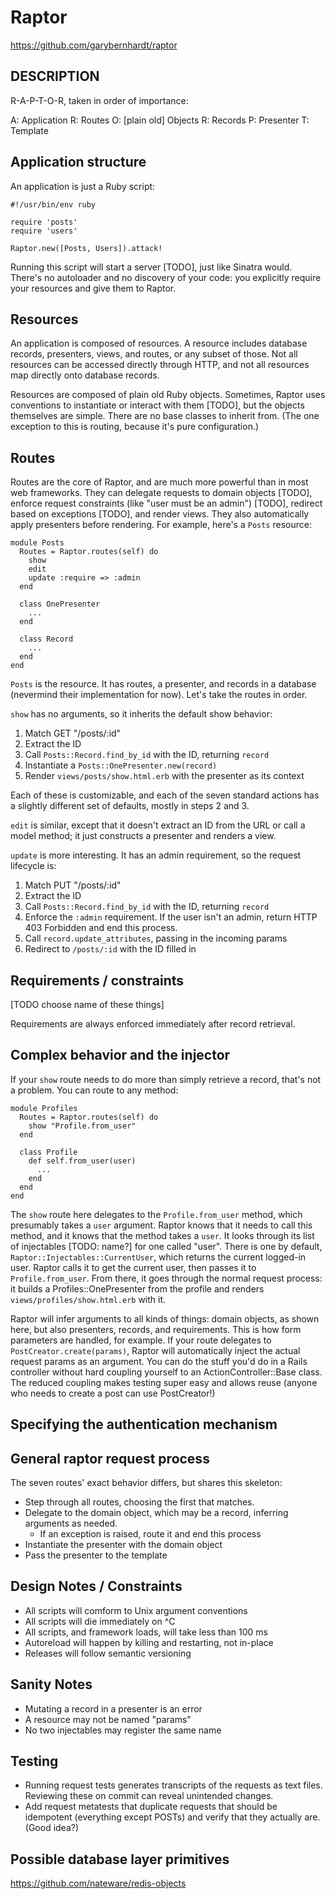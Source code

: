 # Raptor

https://github.com/garybernhardt/raptor

## DESCRIPTION

R-A-P-T-O-R, taken in order of importance:

A: Application
R: Routes
O: [plain old] Objects
R: Records
P: Presenter
T: Template

## Application structure

An application is just a Ruby script:

    #!/usr/bin/env ruby

    require 'posts'
    require 'users'

    Raptor.new([Posts, Users]).attack!

Running this script will start a server [TODO], just like Sinatra would. There's no autoloader and no discovery of your code: you explicitly require your resources and give them to Raptor.

## Resources

An application is composed of resources. A resource includes database records, presenters, views, and routes, or any subset of those. Not all resources can be accessed directly through HTTP, and not all resources map directly onto database records.

Resources are composed of plain old Ruby objects. Sometimes, Raptor uses conventions to instantiate or interact with them [TODO], but the objects themselves are simple. There are no base classes to inherit from. (The one exception to this is routing, because it's pure configuration.)

## Routes

Routes are the core of Raptor, and are much more powerful than in most web frameworks. They can delegate requests to domain objects [TODO], enforce request constraints (like "user must be an admin") [TODO], redirect based on exceptions [TODO], and render views. They also automatically apply presenters before rendering. For example, here's a `Posts` resource:

    module Posts
      Routes = Raptor.routes(self) do
        show
        edit
        update :require => :admin
      end

      class OnePresenter
        ...
      end

      class Record
        ...
      end
    end

`Posts` is the resource. It has routes, a presenter, and records in a database (nevermind their implementation for now). Let's take the routes in order.

`show` has no arguments, so it inherits the default show behavior:

1. Match GET "/posts/:id"
1. Extract the ID
1. Call `Posts::Record.find_by_id` with the ID, returning `record`
1. Instantiate a `Posts::OnePresenter.new(record)`
1. Render `views/posts/show.html.erb` with the presenter as its context

Each of these is customizable, and each of the seven standard actions has a slightly different set of defaults, mostly in steps 2 and 3.

`edit` is similar, except that it doesn't extract an ID from the URL or call a model method; it just constructs a presenter and renders a view.

`update` is more interesting. It has an admin requirement, so the request lifecycle is:

1. Match PUT "/posts/:id"
1. Extract the ID
1. Call `Posts::Record.find_by_id` with the ID, returning `record`
1. Enforce the `:admin` requirement. If the user isn't an admin, return HTTP 403 Forbidden and end this process.
1. Call `record.update_attributes`, passing in the incoming params
1. Redirect to `/posts/:id` with the ID filled in

## Requirements / constraints

[TODO choose name of these things]

Requirements are always enforced immediately after record retrieval.

## Complex behavior and the injector

If your `show` route needs to do more than simply retrieve a record, that's not a problem. You can route to any method:

    module Profiles
      Routes = Raptor.routes(self) do
        show "Profile.from_user"
      end

      class Profile
        def self.from_user(user)
          ...
        end
      end
    end

The `show` route here delegates to the `Profile.from_user` method, which presumably takes a `user` argument. Raptor knows that it needs to call this method, and it knows that the method takes a `user`. It looks through its list of injectables [TODO: name?] for one called "user". There is one by default, `Raptor::Injectables::CurrentUser`, which returns the current logged-in user. Raptor calls it to get the current user, then passes it to `Profile.from_user`. From there, it goes through the normal request process: it builds a Profiles::OnePresenter from the profile and renders `views/profiles/show.html.erb` with it.

Raptor will infer arguments to all kinds of things: domain objects, as shown here, but also presenters, records, and requirements. This is how form parameters are handled, for example. If your route delegates to `PostCreator.create(params)`, Raptor will automatically inject the actual request params as an argument. You can do the stuff you'd do in a Rails controller without hard coupling yourself to an ActionController::Base class. The reduced coupling makes testing super easy and allows reuse (anyone who needs to create a post can use PostCreator!)

## Specifying the authentication mechanism

## General raptor request process

The seven routes' exact behavior differs, but shares this skeleton:

- Step through all routes, choosing the first that matches.
- Delegate to the domain object, which may be a record, inferring arguments as needed.
  - If an exception is raised, route it and end this process
- Instantiate the presenter with the domain object
- Pass the presenter to the template

## Design Notes / Constraints

- All scripts will comform to Unix argument conventions
- All scripts will die immediately on ^C
- All scripts, and framework loads, will take less than 100 ms
- Autoreload will happen by killing and restarting, not in-place
- Releases will follow semantic versioning

## Sanity Notes

- Mutating a record in a presenter is an error
- A resource may not be named "params"
- No two injectables may register the same name

## Testing

- Running request tests generates transcripts of the requests as text files. Reviewing these on commit can reveal unintended changes.
- Add request metatests that duplicate requests that should be idempotent (everything except POSTs) and verify that they actually are. (Good idea?)

## Possible database layer primitives

https://github.com/nateware/redis-objects

